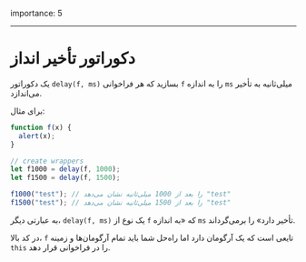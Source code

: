 importance: 5

---

# دکوراتور تأخیر انداز

یک دکوراتور `delay(f, ms)` بسازید که هر فراخوانی `f` را به اندازه `ms` میلی‌ثانیه به تأخیر می‌اندازد.

برای مثال:

```js
function f(x) {
  alert(x);
}

// create wrappers
let f1000 = delay(f, 1000);
let f1500 = delay(f, 1500);

f1000("test"); // را بعد از 1000 میلی‌ثانیه نشان می‌دهد "test"
f1500("test"); // را بعد از 1500 میلی‌ثانیه نشان می‌دهد "test"
```

به عبارتی دیگر، `delay(f, ms)` یک نوع از `f` که «به اندازه `ms` تأخیر دارد» را برمی‌گرداند.

در کد بالا، `f` تایعی است که یک آرگومان دارد اما راه‌حل شما باید تمام آرگومان‌ها و زمینه `this` را در فراخوانی قرار دهد.
